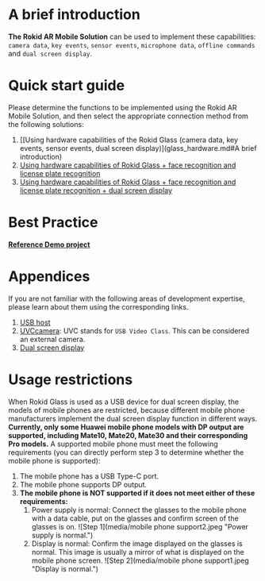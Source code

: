 <!-- toc -->  
      
# A brief introduction

**The Rokid AR Mobile Solution** can be used to implement these capabilities: `camera data`, `key events`, `sensor events`, `microphone data`, `offline commands` and `dual screen display`.

# Quick start guide

Please determine the functions to be implemented using the Rokid AR Mobile Solution, and then select the appropriate connection method from the following solutions:

1. [[Using hardware capabilities of the Rokid Glass (camera data, key events, sensor events, dual screen display)](glass_hardware.md#A brief introduction)
2. [Using hardware capabilities of Rokid Glass + face recognition and license plate recognition](ai.md)
3. [Using hardware capabilities of Rokid Glass + face recognition and license plate recognition + dual screen display](glass_ai_presentation.md)

# Best Practice

**[Reference Demo project](https://static.rokidcdn.com/sdk/sdk_glassmobile_demo-177ebe7.zip)**

# Appendices

If you are not familiar with the following areas of development expertise, please learn about them using the corresponding links.

1. [USB host](https://developer.android.com/guide/topics/connectivity/usb/host?hl=zh-cn)
2. [UVCcamera](https://github.com/jiangdongguo/AndroidUSBCamera): UVC stands for `USB Video Class`. This can be considered an external camera.
3. [Dual screen display](https://developer.android.com/reference/android/app/Presentation)

# Usage restrictions

When Rokid Glass is used as a USB device for dual screen display, the models of mobile phones are restricted, because different mobile phone manufacturers implement the dual screen display function in different ways. **Currently, only some Huawei mobile phone models with DP output are supported, including Mate10, Mate20, Mate30 and their corresponding Pro models.** 
A supported mobile phone must meet the following requirements (you can directly perform step 3 to determine whether the mobile phone is supported):

1. The mobile phone has a USB Type-C port.
2. The mobile phone supports DP output.
3. **The mobile phone is NOT supported if it does not meet either of these requirements:**
   1. Power supply is normal: Connect the glasses to the mobile phone with a data cable, put on the glasses and confirm screen of the glasses is on. ![Step 1](media/mobile phone support2.jpeg "Power supply is normal.")
   2. Display is normal: Confirm the image displayed on the glasses is normal. This image is usually a mirror of what is displayed on the mobile phone screen. ![Step 2](media/mobile phone support1.jpeg "Display is normal.")


